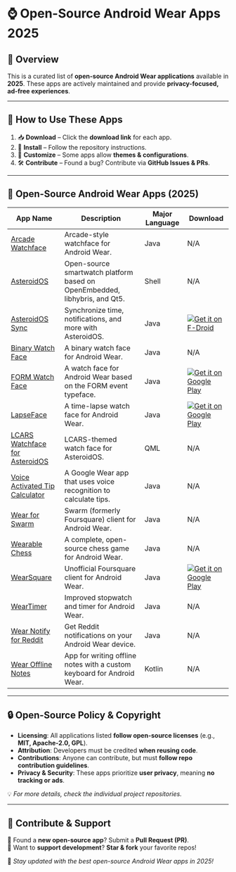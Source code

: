 # ⌚ Open-Source Android Wear Apps 2025

## 📌 Overview
This is a curated list of **open-source Android Wear applications** available in **2025**. These apps are actively maintained and provide **privacy-focused, ad-free experiences**.

---

## 🔄 **How to Use These Apps**
1. 📥 **Download** – Click the **download link** for each app.
2. 🔄 **Install** – Follow the repository instructions.
3. 🔧 **Customize** – Some apps allow **themes & configurations**.
4. 🛠 **Contribute** – Found a bug? Contribute via **GitHub Issues & PRs**.

---

## 📂 **Open-Source Android Wear Apps (2025)**

| App Name | Description | Major Language | Download |
|----------|-------------|----------------|----------|
| [Arcade Watchface](https://github.com/prempalsingh/arcade-watchface) | Arcade-style watchface for Android Wear. | Java | N/A |
| [AsteroidOS](https://github.com/AsteroidOS/asteroid) | Open-source smartwatch platform based on OpenEmbedded, libhybris, and Qt5. | Shell | N/A |
| [AsteroidOS Sync](https://github.com/AsteroidOS/AsteroidOSSync) | Synchronize time, notifications, and more with AsteroidOS. | Java | [![Get it on F-Droid](https://i.imgur.com/ppYJYe5.png)](https://f-droid.org/packages/org.asteroidos.sync/) |
| [Binary Watch Face](https://github.com/dwa012/WearBinaryWatchFace) | A binary watch face for Android Wear. | Java | N/A |
| [FORM Watch Face](https://github.com/romannurik/FORMWatchFace) | A watch face for Android Wear based on the FORM event typeface. | Java | [![Get it on Google Play](https://i.imgur.com/T9HnFlW.png)](https://play.google.com/store/apps/details?id=net.nurik.roman.formwatchface) |
| [LapseFace](https://github.com/OhMyLob/LapseFace) | A time-lapse watch face for Android Wear. | Java | [![Get it on Google Play](https://i.imgur.com/T9HnFlW.png)](https://play.google.com/store/apps/details?id=com.lob.lapseface) |
| [LCARS Watchface for AsteroidOS](https://github.com/llelectronics/lcars-v1-watchface-asteroidos) | LCARS-themed watch face for AsteroidOS. | QML | N/A |
| [Voice Activated Tip Calculator](https://github.com/mbcrump/FirstGoogleWearableApp) | A Google Wear app that uses voice recognition to calculate tips. | Java | N/A |
| [Wear for Swarm](https://github.com/sealskej/wear-for-swarm) | Swarm (formerly Foursquare) client for Android Wear. | Java | N/A |
| [Wearable Chess](https://github.com/mitchazj/Wearable-Chess) | A complete, open-source chess game for Android Wear. | Java | N/A |
| [WearSquare](https://github.com/destil/WearSquare) | Unofficial Foursquare client for Android Wear. | Java | [![Get it on Google Play](https://i.imgur.com/T9HnFlW.png)](https://play.google.com/store/apps/details?id=cz.destil.wearsquare) |
| [WearTimer](https://github.com/brave-warrior/WearTimer) | Improved stopwatch and timer for Android Wear. | Java | N/A |
| [Wear Notify for Reddit](https://github.com/emmaguy/wear-notify-for-reddit) | Get Reddit notifications on your Android Wear device. | Java | N/A |
| [Wear Offline Notes](https://github.com/GabrielMorenoIbarra/Wear-Offline-Notes) | App for writing offline notes with a custom keyboard for Android Wear. | Kotlin | N/A |

---

## 🔒 **Open-Source Policy & Copyright**
- **Licensing**: All applications listed **follow open-source licenses** (e.g., **MIT, Apache-2.0, GPL**).
- **Attribution**: Developers must be credited **when reusing code**.
- **Contributions**: Anyone can contribute, but must **follow repo contribution guidelines**.
- **Privacy & Security**: These apps prioritize **user privacy**, meaning **no tracking or ads**.

💡 _For more details, check the individual project repositories._

---

## 🌟 **Contribute & Support**
🔹 Found a **new open-source app**? Submit a **Pull Request (PR)**.  
🔹 Want to **support development**? **Star & fork** your favorite repos!  

🚀 _Stay updated with the best open-source Android Wear apps in 2025!_
